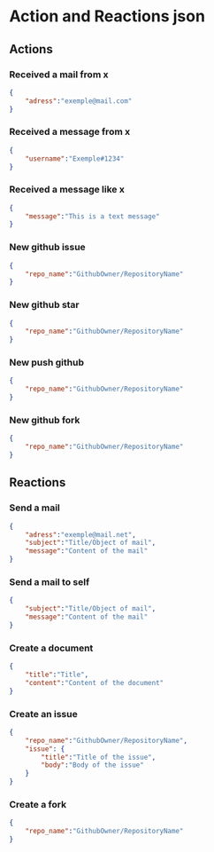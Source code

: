 # Action and Reactions json

## Actions

### Received a mail from x

```json
{
    "adress":"exemple@mail.com"
}
```

### Received a message from x

```json
{
    "username":"Exemple#1234"
}
```

### Received a message like x

```json
{
    "message":"This is a text message"
}
```

### New github issue

```json
{
    "repo_name":"GithubOwner/RepositoryName"
}
```

### New github star

```json
{
    "repo_name":"GithubOwner/RepositoryName"
}
```

### New push github

```json
{
    "repo_name":"GithubOwner/RepositoryName"
}
```

### New github fork

```json
{
    "repo_name":"GithubOwner/RepositoryName"
}
```

## Reactions

### Send a mail

```json
{
    "adress":"exemple@mail.net",
    "subject":"Title/Object of mail",
    "message":"Content of the mail"
}
```

### Send a mail to self

```json
{
    "subject":"Title/Object of mail",
    "message":"Content of the mail"
}
```

### Create a document

```json
{
    "title":"Title",
    "content":"Content of the document"
}
```

### Create an issue

```json
{
    "repo_name":"GithubOwner/RepositoryName",
    "issue": {
        "title":"Title of the issue",
        "body":"Body of the issue"
    }
}
```

### Create a fork

```json
{
    "repo_name":"GithubOwner/RepositoryName"
}
```
